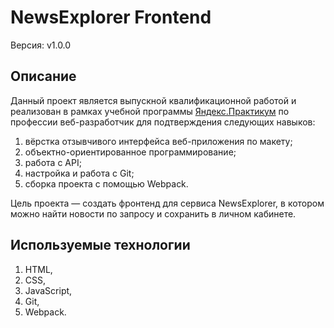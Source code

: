 # NewsExplorer Frontend

Версия: v1.0.0

## Описание

Данный проект является выпускной квалификационной работой и реализован в рамках учебной программы [Яндекс.Практикум](https://praktikum.yandex.ru) по профессии веб-разработчик для подтверждения следующих навыков:

1. вёрстка отзывчивого интерфейса веб-приложения по макету;
2. объектно-ориентированное программирование;
3. работа с API;
4. настройка и работа с Git;
5. сборка проекта с помощью Webpack.

Цель проекта — создать фронтенд для сервиса NewsExplorer, в котором можно найти новости по запросу и сохранить в личном кабинете.

## Используемые технологии

1. HTML,
2. CSS,
3. JavaScript,
4. Git,
5. Webpack.